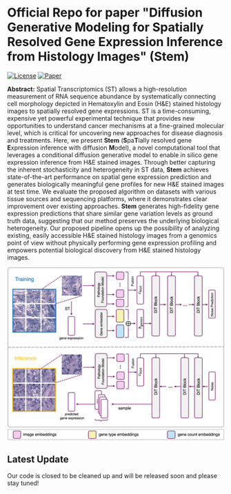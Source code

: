 # Official Repo for paper "Diffusion Generative Modeling for Spatially Resolved Gene Expression Inference from Histology Images" (Stem)

[![License](https://img.shields.io/badge/license-MIT-blue.svg)](LICENSE)
[![Paper](https://img.shields.io/badge/Paper-PDF-brightgreen)](https://arxiv.org/abs/2501.15598)


**Abstract:**
Spatial Transcriptomics (ST) allows a high-resolution measurement of RNA sequence abundance by systematically connecting cell morphology depicted in Hematoxylin and Eosin (H&E) stained histology images to spatially resolved gene expressions. ST is a time-consuming, expensive yet powerful experimental technique that provides new opportunities to understand cancer mechanisms at a fine-grained molecular level, which is critical for uncovering new approaches for disease diagnosis and treatments. Here, we present **Stem** (**S**pa**T**ially resolved gene **E**xpression inference with diffusion **M**odel), a novel computational tool that leverages a conditional diffusion generative model to enable in silico gene expression inference from H&E stained images. Through better capturing the inherent stochasticity and heterogeneity in ST data, **Stem** achieves state-of-the-art performance on spatial gene expression prediction and generates biologically meaningful gene profiles for new H&E stained images at test time. We evaluate the proposed algorithm on datasets with various tissue sources and sequencing platforms, where it demonstrates clear improvement over existing approaches. **Stem** generates high-fidelity gene expression predictions that share similar gene variation levels as ground truth data, suggesting that our method preserves the underlying biological heterogeneity. Our proposed pipeline opens up the possibility of analyzing existing, easily accessible H\&E stained histology images from a genomics point of view without physically performing gene expression profiling and empowers potential biological discovery from H&E stained histology images.

![Demonstration of Stem](assets/fig1.png)


## Latest Update
Our code is closed to be cleaned up and will be released soon and please stay tuned!